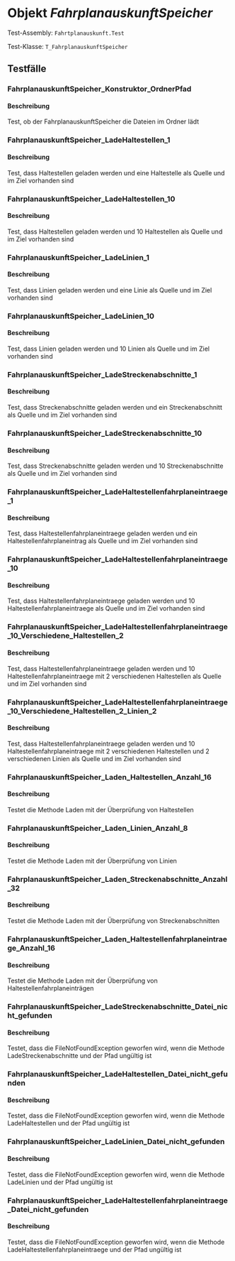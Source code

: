 # Objekt *FahrplanauskunftSpeicher*

Test-Assembly: `Fahrtplanauskunft.Test`

Test-Klasse: `T_FahrplanauskunftSpeicher`

## Testfälle

### FahrplanauskunftSpeicher_Konstruktor_OrdnerPfad

#### Beschreibung

Test, ob der FahrplanauskunftSpeicher die Dateien im Ordner lädt

### FahrplanauskunftSpeicher_LadeHaltestellen_1

#### Beschreibung

Test, dass Haltestellen geladen werden und eine Haltestelle als Quelle und im Ziel vorhanden sind

### FahrplanauskunftSpeicher_LadeHaltestellen_10

#### Beschreibung

Test, dass Haltestellen geladen werden und 10 Haltestellen als Quelle und im Ziel vorhanden sind

### FahrplanauskunftSpeicher_LadeLinien_1

#### Beschreibung

Test, dass Linien geladen werden und eine Linie als Quelle und im Ziel vorhanden sind

### FahrplanauskunftSpeicher_LadeLinien_10

#### Beschreibung

Test, dass Linien geladen werden und 10 Linien als Quelle und im Ziel vorhanden sind

### FahrplanauskunftSpeicher_LadeStreckenabschnitte_1

#### Beschreibung

Test, dass Streckenabschnitte geladen werden und ein Streckenabschnitt als Quelle und im Ziel vorhanden sind

### FahrplanauskunftSpeicher_LadeStreckenabschnitte_10

#### Beschreibung

Test, dass Streckenabschnitte geladen werden und 10 Streckenabschnitte als Quelle und im Ziel vorhanden sind

### FahrplanauskunftSpeicher_LadeHaltestellenfahrplaneintraege_1

#### Beschreibung

Test, dass Haltestellenfahrplaneintraege geladen werden und ein Haltestellenfahrplaneintrag als Quelle und im Ziel vorhanden sind

### FahrplanauskunftSpeicher_LadeHaltestellenfahrplaneintraege_10

#### Beschreibung

Test, dass Haltestellenfahrplaneintraege geladen werden und 10 Haltestellenfahrplaneintraege als Quelle und im Ziel vorhanden sind

### FahrplanauskunftSpeicher_LadeHaltestellenfahrplaneintraege_10_Verschiedene_Haltestellen_2

#### Beschreibung

Test, dass Haltestellenfahrplaneintraege geladen werden und 10 Haltestellenfahrplaneintraege mit 2 verschiedenen Haltestellen als Quelle und im Ziel vorhanden sind

### FahrplanauskunftSpeicher_LadeHaltestellenfahrplaneintraege_10_Verschiedene_Haltestellen_2_Linien_2

#### Beschreibung

Test, dass Haltestellenfahrplaneintraege geladen werden und 10 Haltestellenfahrplaneintraege mit 2 verschiedenen Haltestellen und 2 verschiedenen Linien als Quelle und im Ziel vorhanden sind

### FahrplanauskunftSpeicher_Laden_Haltestellen_Anzahl_16

#### Beschreibung

Testet die Methode Laden mit der Überprüfung von Haltestellen

### FahrplanauskunftSpeicher_Laden_Linien_Anzahl_8

#### Beschreibung

Testet die Methode Laden mit der Überprüfung von Linien

### FahrplanauskunftSpeicher_Laden_Streckenabschnitte_Anzahl_32

#### Beschreibung

Testet die Methode Laden mit der Überprüfung von Streckenabschnitten

### FahrplanauskunftSpeicher_Laden_Haltestellenfahrplaneintraege_Anzahl_16

#### Beschreibung

Testet die Methode Laden mit der Überprüfung von Haltestellenfahrplaneinträgen

### FahrplanauskunftSpeicher_LadeStreckenabschnitte_Datei_nicht_gefunden

#### Beschreibung

Testet, dass die FileNotFoundException geworfen wird, wenn die Methode LadeStreckenabschnitte und der Pfad ungültig ist

### FahrplanauskunftSpeicher_LadeHaltestellen_Datei_nicht_gefunden

#### Beschreibung

Testet, dass die FileNotFoundException geworfen wird, wenn die Methode LadeHaltestellen und der Pfad ungültig ist

### FahrplanauskunftSpeicher_LadeLinien_Datei_nicht_gefunden

#### Beschreibung

Testet, dass die FileNotFoundException geworfen wird, wenn die Methode LadeLinien und der Pfad ungültig ist

### FahrplanauskunftSpeicher_LadeHaltestellenfahrplaneintraege_Datei_nicht_gefunden

#### Beschreibung

Testet, dass die FileNotFoundException geworfen wird, wenn die Methode LadeHaltestellenfahrplaneintraege und der Pfad ungültig ist